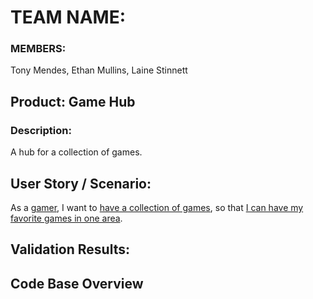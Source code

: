 # TEAM NAME:
### MEMBERS: 
Tony Mendes, Ethan Mullins, Laine Stinnett


## Product: Game Hub
### Description: 

A hub for a collection of games.


## User Story / Scenario:

As a <ins>gamer</ins>, I want to <ins>have a collection of games</ins>, so that <ins>I can have my favorite games in one area</ins>.


## Validation Results:

## Code Base Overview
